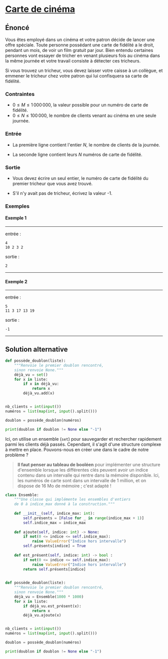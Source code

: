 # [Carte de cinéma](http://www.france-ioi.org/algo/task.php?idChapter=527&idTask=1796)

## Énoncé

Vous êtes employé dans un cinéma et votre patron décide de lancer une offre spéciale. Toute personne possédant une carte de fidélité a le droit, pendant un mois, de voir un film gratuit par jour. Bien entendu certaines personnes vont essayer de tricher en venant plusieurs fois au cinéma dans la même journée et votre travail consiste à détecter ces tricheurs.

Si vous trouvez un tricheur, vous devez laisser votre caisse à un collègue, et emmener le tricheur chez votre patron qui lui confisquera sa carte de fidélité.

### Contraintes

* $0 \leqslant M \leqslant 1\,000\,000$, la valeur possible pour un numéro de carte de fidélité.
* $0 \leqslant N \leqslant 100\,000$, le nombre de clients venant au cinéma en une seule journée.

### Entrée

* La première ligne contient l'entier $N$, le nombre de clients de la journée.

* La seconde ligne contient leurs $N$ numéros de carte de fidélité.

### Sortie

* Vous devez écrire un seul entier, le numéro de carte de fidélité du premier tricheur que vous avez trouvé.

* S'il n'y avait pas de tricheur, écrivez la valeur -1.

### Exemples
#### Exemple 1

---

entrée :

    4
    10 2 3 2

sortie :

    2

---

#### Exemple 2

---

entrée :

    5
    11 3 17 13 19

sortie :

    -1

---

## Solution alternative

```python
def possède_doublon(liste):
    """Renvoie le premier doublon rencontré,
    sinon renvoie None."""
    déjà_vu = set()
    for x in liste:
        if x in déjà_vu:
            return x
        déjà_vu.add(x)


nb_clients = int(input())
numéros = list(map(int, input().split()))

doublon = possède_doublon(numéros)

print(doublon if doublon != None else "-1")
```

Ici, on utilise un ensemble (`set`) pour sauvegarder et rechercher rapidement parmi les clients déjà passés. Cependant, il s'agit d'une structure complexe à mettre en place. Pouvons-nous en créer une dans le cadre de notre problème ?

> **Il faut penser au tableau de booléen** pour implémenter une structure d'ensemble lorsque les différentes clés peuvent avoir un indice contenu dans un intervalle qui rentre dans la mémoire disponible.
> Ici, les numéros de carte sont dans un intervalle de 1 million, et on dispose de 16 Mo de mémoire ; c'est adapté !

```python
class Ensemble:
    """Une classe qui implémente les ensembles d'entiers
    de 0 à indice_max donné à la construction."""
    
    def __init__(self, indice_max: int):
        self.présents = [False for _ in range(indice_max + 1)]
        self.indice_max = indice_max
    
    def ajoute(self, indice: int) -> None:
        if not(0 <= indice <= self.indice_max):
            raise ValueError("Indice hors intervalle")
        self.présents[indice] = True
    
    def est_présent(self, indice: int) -> bool :
        if not(0 <= indice <= self.indice_max):
            raise ValueError("Indice hors intervalle")
        return self.présents[indice]
    

def possède_doublon(liste):
    """Renvoie le premier doublon rencontré,
    sinon renvoie None."""
    déjà_vu = Ensemble(1000 * 1000)
    for x in liste:
        if déjà_vu.est_présent(x):
            return x
        déjà_vu.ajoute(x)


nb_clients = int(input())
numéros = list(map(int, input().split()))

doublon = possède_doublon(numéros)

print(doublon if doublon != None else "-1")
```
